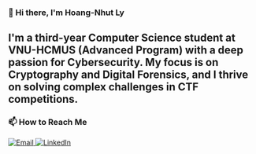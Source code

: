 ### 👋 Hi there, I'm Hoang-Nhut Ly

I'm a third-year Computer Science student at **VNU-HCMUS (Advanced Program)** with a deep passion for Cybersecurity. My focus is on **Cryptography** and **Digital Forensics**, and I thrive on solving complex challenges in CTF competitions.
---

### 📫 How to Reach Me

<p align="left">
  <a href="mailto:nhut6653@gmail.com">
    <img alt="Email" src="https://img.shields.io/badge/Email-nhut6653@gmail.com-blue?style=flat-square&logo=gmail">
  </a>
  <a href="https://www.linkedin.com/in/hoangnhutly">
    <img alt="LinkedIn" src="https://img.shields.io/badge/LinkedIn-hoangnhutly-blue?style=flat-square&logo=linkedin">
  </a>
</p>
